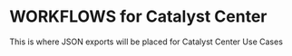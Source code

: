 # WORKFLOWS for Catalyst Center

This is where JSON exports will be placed for Catalyst Center Use Cases